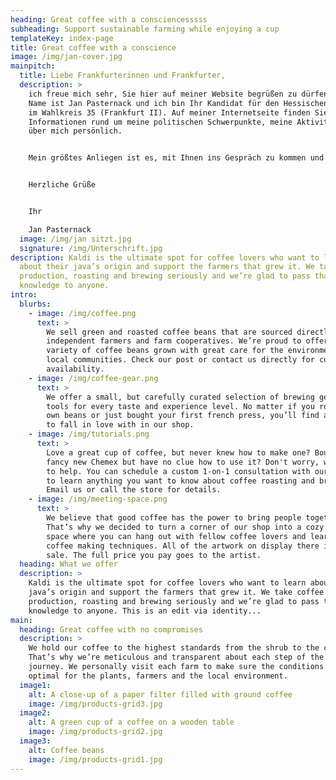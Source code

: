 ```yaml
---
heading: Great coffee with a consciencesssss
subheading: Support sustainable farming while enjoying a cup
templateKey: index-page
title: Great coffee with a conscience
image: /img/jan-cover.jpg
mainpitch:
  title: Liebe Frankfurterinnen und Frankfurter,
  description: >
    ich freue mich sehr, Sie hier auf meiner Website begrüßen zu dürfen. Mein
    Name ist Jan Pasternack und ich bin Ihr Kandidat für den Hessischen Landtag
    im Wahlkreis 35 (Frankfurt II). Auf meiner Internetseite finden Sie
    Informationen rund um meine politischen Schwerpunkte, meine Aktivitäten und
    über mich persönlich. 


    Mein größtes Anliegen ist es, mit Ihnen ins Gespräch zu kommen und im Gespräch zu bleiben. Bitte nutzen Sie das Kontaktformular oder die weiteren Kontaktmöglichkeiten für Ihre Fragen, Anregungen oder Kritik. Jedes Feedback hilft mir, mich noch gezielter für Ihre Interessen einzusetzen. Unter Termine erfahren Sie, wo Sie mich auch ohne vorherige Absprache antreffen und persönlich kennen lernen können. Ich freue mich darauf. 


    Herzliche Grüße


    Ihr

    Jan Pasternack
  image: /img/jan sitzt.jpg
  signature: /img/Unterschrift.jpg
description: Kaldi is the ultimate spot for coffee lovers who want to learn
  about their java’s origin and support the farmers that grew it. We take coffee
  production, roasting and brewing seriously and we’re glad to pass that
  knowledge to anyone.
intro:
  blurbs:
    - image: /img/coffee.png
      text: >
        We sell green and roasted coffee beans that are sourced directly from
        independent farmers and farm cooperatives. We’re proud to offer a
        variety of coffee beans grown with great care for the environment and
        local communities. Check our post or contact us directly for current
        availability.
    - image: /img/coffee-gear.png
      text: >
        We offer a small, but carefully curated selection of brewing gear and
        tools for every taste and experience level. No matter if you roast your
        own beans or just bought your first french press, you’ll find a gadget
        to fall in love with in our shop.
    - image: /img/tutorials.png
      text: >
        Love a great cup of coffee, but never knew how to make one? Bought a
        fancy new Chemex but have no clue how to use it? Don't worry, we’re here
        to help. You can schedule a custom 1-on-1 consultation with our baristas
        to learn anything you want to know about coffee roasting and brewing.
        Email us or call the store for details.
    - image: /img/meeting-space.png
      text: >
        We believe that good coffee has the power to bring people together.
        That’s why we decided to turn a corner of our shop into a cozy meeting
        space where you can hang out with fellow coffee lovers and learn about
        coffee making techniques. All of the artwork on display there is for
        sale. The full price you pay goes to the artist.
  heading: What we offer
  description: >
    Kaldi is the ultimate spot for coffee lovers who want to learn about their
    java’s origin and support the farmers that grew it. We take coffee
    production, roasting and brewing seriously and we’re glad to pass that
    knowledge to anyone. This is an edit via identity...
main:
  heading: Great coffee with no compromises
  description: >
    We hold our coffee to the highest standards from the shrub to the cup.
    That’s why we’re meticulous and transparent about each step of the coffee’s
    journey. We personally visit each farm to make sure the conditions are
    optimal for the plants, farmers and the local environment.
  image1:
    alt: A close-up of a paper filter filled with ground coffee
    image: /img/products-grid3.jpg
  image2:
    alt: A green cup of a coffee on a wooden table
    image: /img/products-grid2.jpg
  image3:
    alt: Coffee beans
    image: /img/products-grid1.jpg
---
```

